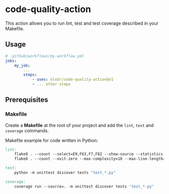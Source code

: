 # code-quality-action
This action allows you to run lint, test and test coverage described in your Makefile.

## Usage

```yaml
# .github/workflows/my-workflow.yml
jobs:
    my_job:
        ...
        steps:
            - uses: olxbr/code-quality-action@v1
            - ... other steps
```

## Prerequisites

### Makefile
Create a **Makefile** at the root of your project and add the `lint`, `test` and `coverage` commands.

Makefile example for code written in Python:
```makefile
lint:
    flake8 . --count --select=E9,F63,F7,F82 --show-source --statistics
    flake8 . --count --exit-zero --max-complexity=10 --max-line-length=127 --statistics

test:
	python -m unittest discover tests "test_*.py"

coverage:
	coverage run --source=. -m unittest discover tests "test_*.py"
```

